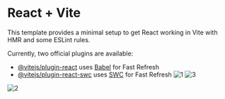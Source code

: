 # React + Vite

This template provides a minimal setup to get React working in Vite with HMR and some ESLint rules.

Currently, two official plugins are available:

- [@vitejs/plugin-react](https://github.com/vitejs/vite-plugin-react/blob/main/packages/plugin-react/README.md) uses [Babel](https://babeljs.io/) for Fast Refresh
- [@vitejs/plugin-react-swc](https://github.com/vitejs/vite-plugin-react-swc) uses [SWC](https://swc.rs/) for Fast Refresh
![1](https://github.com/taytruong/reactjs-movies/assets/80972492/a7293fe9-c177-437d-aa39-845f9dcc4306)                     ![3](https://github.com/taytruong/reactjs-movies/assets/80972492/36c65312-c74f-4089-a1d1-51177011dfff)

![2](https://github.com/taytruong/reactjs-movies/assets/80972492/6e2f0778-7384-4a6f-af27-440b09747cc5)

